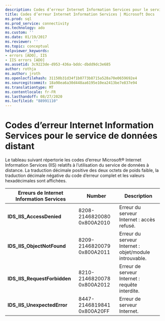 ```yaml
---
description: Codes d’erreur Internet Information Services pour le service de données distant
title: Codes d’erreur Internet Information Services | Microsoft Docs
ms.prod: sql
ms.prod_service: connectivity
ms.technology: ado
ms.custom: ''
ms.date: 01/19/2017
ms.reviewer: ''
ms.topic: conceptual
helpviewer_keywords:
- errors [ADO], IIS
- IIS errors [ADO]
ms.assetid: 3c9223de-d953-436a-bddc-dbdd9dc3e685
author: rothja
ms.author: jroth
ms.openlocfilehash: 31150b31d34f1b0773b8715a528a70e0659692e4
ms.sourcegitcommit: 18a98ea6a30d448aa6195e10ea2413be7e837e94
ms.translationtype: MT
ms.contentlocale: fr-FR
ms.lasthandoff: 08/27/2020
ms.locfileid: "88991110"
---
```

# <a name="internet-information-services-error-codes-for-remote-data-service"></a>Codes d’erreur Internet Information Services pour le service de données distant
Le tableau suivant répertorie les codes d’erreur Microsoft® Internet Information Services (IIS) relatifs à l’utilisation du service de données à distance. La traduction décimale positive des deux octets de poids faible, la traduction décimale négative du code d’erreur complet et les valeurs hexadécimales sont affichées.

|Erreurs de Internet Information Services|Number|Description|
|------------------------------------------|------------|-----------------|
|**IDS_IIS_AccessDenied**|8208-2146820080 0x800A2010|Erreur du serveur Internet : accès refusé.|
|**IDS_IIS_ObjectNotFound**|8209-2146820079 0x800A2011|Erreur du serveur Internet : objet/module introuvable.|
|**IDS_IIS_RequestForbidden**|8210-2146820078 0x800A2012|Erreur de serveur Internet : requête interdite.|
|**IDS_IIS_UnexpectedError**|8447-2146819841 0x800A20FF|Erreur de serveur Internet.|
